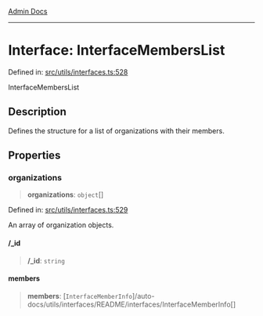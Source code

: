 [Admin Docs](/)

***

# Interface: InterfaceMembersList

Defined in: [src/utils/interfaces.ts:528](https://github.com/PalisadoesFoundation/talawa-admin/blob/main/src/utils/interfaces.ts#L528)

InterfaceMembersList

## Description

Defines the structure for a list of organizations with their members.

## Properties

### organizations

> **organizations**: `object`[]

Defined in: [src/utils/interfaces.ts:529](https://github.com/PalisadoesFoundation/talawa-admin/blob/main/src/utils/interfaces.ts#L529)

An array of organization objects.

#### /_id

> **/_id**: `string`

#### members

> **members**: [`InterfaceMemberInfo`]/auto-docs/utils/interfaces/README/interfaces/InterfaceMemberInfo[]
